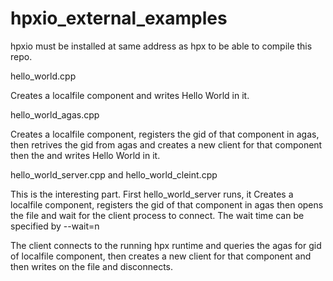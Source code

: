 # hpxio_external_examples

hpxio must be installed at same address as hpx to be able to compile this repo.

hello_world.cpp

Creates a localfile component and writes Hello World in it.

hello_world_agas.cpp

Creates a localfile component, registers the gid of that component in agas, then retrives the gid from agas and creates a new client for that component then the and writes Hello World in it.

hello_world_server.cpp and hello_world_cleint.cpp

This is the interesting part. First hello_world_server runs, it Creates a localfile component, registers the gid of that component in agas then opens the file and wait for the client process to connect. The wait time can be specified by --wait=n

The client connects to the running hpx runtime and queries the agas for gid of localfile component, then creates a new client for that component and then writes on the file and disconnects.
